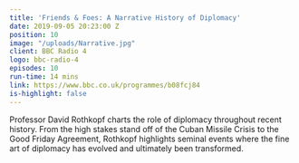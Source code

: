 ```yaml
---
title: 'Friends & Foes: A Narrative History of Diplomacy'
date: 2019-09-05 20:23:00 Z
position: 10
image: "/uploads/Narrative.jpg"
client: BBC Radio 4
logo: bbc-radio-4
episodes: 10
run-time: 14 mins
link: https://www.bbc.co.uk/programmes/b08fcj84
is-highlight: false
---
```


Professor David Rothkopf charts the role of diplomacy throughout recent history. From the high stakes stand off of the Cuban Missile Crisis to the Good Friday Agreement, Rothkopf highlights seminal events where the fine art of diplomacy has evolved and ultimately been transformed.